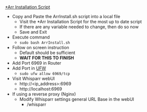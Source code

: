 [*Arr Installation Script](https://wiki.servarr.com/install-script)<br />

* Copy and Paste the ArrInstall.sh script into a local file
  * Visit the *Arr Installation Script for the most up to date script
  * If there are any variable needed to change, then do so now
  * Save and Exit
* Execute command
  * `sudo bash ArrInstall.sh`
* Follow on screen instruction
  * Default should be sufficient
  * **WAIT FOR THIS TO FINISH**
* Add Port 6969 in Router
* Add Port in [UFW](https://github.com/Cuates/ubuntuinstall/tree/main/system/ufw)
  * `sudo ufw allow 6969/tcp`
* Visit Whisparr webUI
  * http://<ip_address>:6969
  * http://localhost:6969
* If using a reverse proxy (Nginx)
  * Modify Whisparr settings general URL Base in the webUI
    * /whisparr
